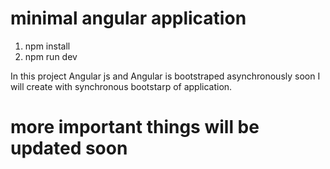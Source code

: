 # minimal angular application

1) npm install
2) npm run dev

In this project Angular js and Angular is bootstraped asynchronously 
soon I will create with synchronous bootstarp of application.

# more important things will be updated soon
